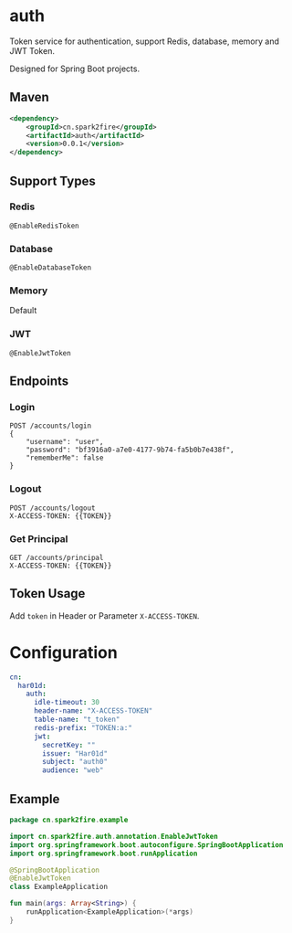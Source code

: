 # auth
Token service for authentication, support Redis, database, memory and JWT Token.

Designed for Spring Boot projects.
## Maven
```xml
<dependency>
    <groupId>cn.spark2fire</groupId>
    <artifactId>auth</artifactId>
    <version>0.0.1</version>
</dependency>
```
## Support Types
### Redis
`@EnableRedisToken`
### Database
`@EnableDatabaseToken`
### Memory
Default
### JWT
`@EnableJwtToken`
## Endpoints
### Login
```http request
POST /accounts/login
{
	"username": "user",
	"password": "bf3916a0-a7e0-4177-9b74-fa5b0b7e438f",
	"rememberMe": false
}
```
### Logout
```http request
POST /accounts/logout
X-ACCESS-TOKEN: {{TOKEN}}
```
### Get Principal
```http request
GET /accounts/principal
X-ACCESS-TOKEN: {{TOKEN}}
```
## Token Usage
Add `token` in Header or Parameter `X-ACCESS-TOKEN`.
# Configuration
```yaml
cn:
  har01d:
    auth:
      idle-timeout: 30
      header-name: "X-ACCESS-TOKEN"
      table-name: "t_token"
      redis-prefix: "TOKEN:a:"
      jwt:
        secretKey: ""
        issuer: "Har01d"
        subject: "auth0"
        audience: "web"
```
## Example
```kotlin
package cn.spark2fire.example

import cn.spark2fire.auth.annotation.EnableJwtToken
import org.springframework.boot.autoconfigure.SpringBootApplication
import org.springframework.boot.runApplication

@SpringBootApplication
@EnableJwtToken
class ExampleApplication

fun main(args: Array<String>) {
    runApplication<ExampleApplication>(*args)
}
```
